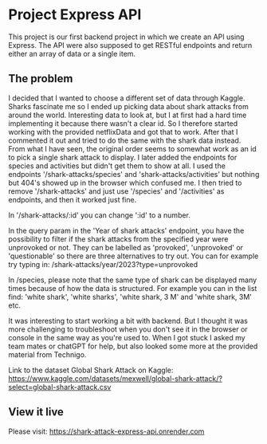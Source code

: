 # Project Express API

This project is our first backend project in which we create an API using Express. The API were also supposed to get RESTful endpoints and return either an array of data or a single item.

## The problem

I decided that I wanted to choose a different set of data through Kaggle. Sharks fascinate me so I ended up picking data about shark attacks from around the world. Interesting data to look at, but I at first had a hard time implementing it because there wasn't a clear id. So I therefore started working with the provided netflixData and got that to work. After that I commented it out and tried to do the same with the shark data instead. From what I have seen, the original order seems to somewhat work as an id to pick a single shark attack to display. I later added the endpoints for species and activities but didn't get them to show at all. I used the endpoints '/shark-attacks/species' and 'shark-attacks/activities' but nothing but 404's showed up in the browser which confused me. I then tried to remove '/shark-attacks' and just use '/species' and '/activities' as endpoints, and then it worked just fine.

In '/shark-attacks/:id' you can change ':id' to a number.

In the query param in the 'Year of shark attacks' endpoint, you have the possibility to filter if the shark attacks from the specified year were unprovoked or not. They can be labelled as 'provoked', 'unprovoked' or 'questionable' so there are three alternatives to try out. You can for example try typing in: /shark-attacks/year/2023?type=unprovoked

In /species, please note that the same type of shark can be displayed many times because of how the data is structured. For example you can in the list find: 'white shark', 'white sharks', 'white shark, 3 M' and 'white shark, 3M' etc.

It was interesting to start working a bit with backend. But I thought it was more challenging to troubleshoot when you don't see it in the browser or console in the same way as you're used to. When I got stuck I asked my team mates or chatGPT for help, but also looked some more at the provided material from Technigo.

Link to the dataset Global Shark Attack on Kaggle: https://www.kaggle.com/datasets/mexwell/global-shark-attack/?select=global-shark-attack.csv

## View it live

Please visit: https://shark-attack-express-api.onrender.com
